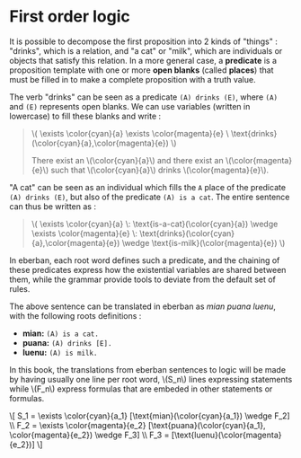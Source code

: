 # First order logic

It is possible to decompose the first proposition into 2 kinds of "things" :
"drinks", which is a relation, and "a cat" or "milk", which are individuals or
objects that satisfy this relation. In a more general case, a **predicate** is a
proposition template with one or more **open blanks** (called **places**) that
must be filled in to make a complete proposition with a truth value.

The verb "drinks" can be seen as a predicate `(A) drinks (E)`, where `(A)` and
`(E)` represents open blanks. We can use variables (written in lowercase) to
fill these blanks and write :

> \\(
> \exists \color{cyan}{a} \exists \color{magenta}{e} \\
> \text{drinks}(\color{cyan}{a},\color{magenta}{e})
> \\)
>   
> There exist an \\(\color{cyan}{a}\\) and there exist an
> \\(\color{magenta}{e}\\) such that \\(\color{cyan}{a}\\) drinks
> \\(\color{magenta}{e}\\).

"A cat" can be seen as an individual which fills the `A` place of the predicate
`(A) drinks (E)`, but also of the predicate `(A) is a cat`. The entire sentence
can thus be written as :

> \\(
> \exists \color{cyan}{a} \\:
> \text{is-a-cat}(\color{cyan}{a}) \wedge
> \exists \color{magenta}{e} \\:
> \text{drinks}(\color{cyan}{a},\color{magenta}{e}) \wedge
> \text{is-milk}(\color{magenta}{e})
> \\)

In eberban, each root word defines such a predicate, and the chaining of these
predicates express how the existential variables are shared between them, while
the grammar provide tools to deviate from the default set of rules.

The above sentence can be translated in eberban as *mian puana luenu*, with the
following roots definitions :

- **mian:** `(A) is a cat.`  
- **puana:** `(A) drinks [E].`  
- **luenu:** `(A) is milk.`

In this book, the translations from eberban sentences to logic will be made by
having usually one line per root word, \\(S_n\\) lines expressing statements
while \\(F_n\\) express formulas that are embeded in other statements or
formulas.

\\[
S_1 = \exists \color{cyan}{a_1} [\text{mian}(\color{cyan}{a_1}) \wedge F_2] \\\\
F_2 = \exists \color{magenta}{e_2} [\text{puana}(\color{cyan}{a_1}, \color{magenta}{e_2}) \wedge F_3] \\\\
F_3 = [\text{luenu}(\color{magenta}{e_2})]
\\]
